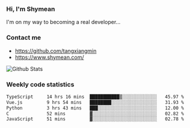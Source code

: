 ### Hi, I'm Shymean

I'm on my way to becoming a real developer...

### Contact me

- <https://github.com/tangxiangmin>
- <https://www.shymean.com/>

![Github Stats](https://github-readme-stats.vercel.app/api?username=tangxiangmin&show_icons=true&theme=dark)


###  Weekly code statistics

<!--START_SECTION:waka-->

```txt
TypeScript     14 hrs 16 mins  ███████████▒░░░░░░░░░░░░░   45.97 %
Vue.js         9 hrs 54 mins   ████████░░░░░░░░░░░░░░░░░   31.93 %
Python         3 hrs 43 mins   ███░░░░░░░░░░░░░░░░░░░░░░   12.00 %
C              52 mins         ▓░░░░░░░░░░░░░░░░░░░░░░░░   02.82 %
JavaScript     51 mins         ▓░░░░░░░░░░░░░░░░░░░░░░░░   02.78 %
```

<!--END_SECTION:waka-->